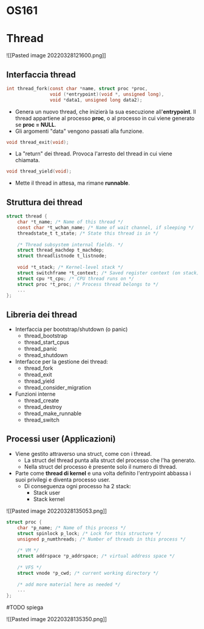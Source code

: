# OS161

# Thread
![[Pasted image 20220328121600.png]]

## Interfaccia thread
``` C
int thread_fork(const char *name, struct proc *proc,
				void (*entrypoint)(void *, unsigned long),
				void *data1, unsigned long data2);
```
- Genera un nuovo thread, che inizierà la sua esecuzione all'**entrypoint**. Il thread appartiene al processo **proc**, o al processo in cui viene generato se **proc = NULL**.
- Gli argomenti "data" vengono passati alla funzione.

``` C
void thread_exit(void);
```
- La "return" dei thread. Provoca l'arresto del thread in cui viene chiamata.

``` C
void thread_yield(void);
```
- Mette il thread in attesa, ma rimane **runnable**.


## Struttura dei thread
``` C
struct thread {
	char *t_name; /* Name of this thread */
	const char *t_wchan_name; /* Name of wait channel, if sleeping */
	threadstate_t t_state; /* State this thread is in */
	
	/* Thread subsystem internal fields. */
	struct thread_machdep t_machdep;
	struct threadlistnode t_listnode;
	
	void *t_stack; /* Kernel-level stack */
	struct switchframe *t_context; /* Saved register context (on stack) */
	struct cpu *t_cpu; /* CPU thread runs on */
	struct proc *t_proc; /* Process thread belongs to */
	...
};
```

## Libreria dei thread
- Interfaccia per bootstrap/shutdown (o panic)
	- thread_bootstrap
	- thread_start_cpus
	- thread_panic
	- thread_shutdown
- Interfacce per la gestione dei thread:
	- thread_fork
	- thread_exit
	- thread_yield
	- thread_consider_migration
- Funzioni interne
	- thread_create
	- thread_destroy
	- thread_make_runnable
	- thread_switch

## Processi user (Applicazioni)
- Viene gestito attraverso una struct, come con i thread.
	- La struct del thread punta alla struct del processo che l'ha generato.
	- Nella struct del processo è presente solo il numero di thread.
- Parte come **thread di kernel** e una volta definito l'entrypoint abbassa i suoi privilegi e diventa processo user.
	- Di conseguenza ogni processo ha 2 stack:
		- Stack user
		- Stack kernel

![[Pasted image 20220328135053.png]]

``` c
struct proc {
	char *p_name; /* Name of this process */
	struct spinlock p_lock; /* Lock for this structure */
	unsigned p_numthreads; /* Number of threads in this process */
	
	/* VM */
	struct addrspace *p_addrspace; /* virtual address space */
	
	/* VFS */
	struct vnode *p_cwd; /* current working directory */
	
	/* add more material here as needed */
	...
};
```

#TODO spiega 

![[Pasted image 20220328135350.png]]

